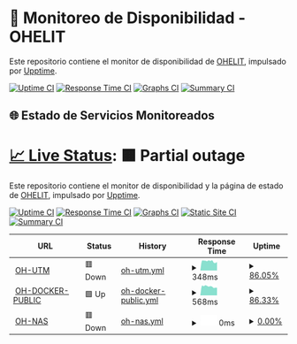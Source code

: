 # 📡 Monitoreo de Disponibilidad - OHELIT

Este repositorio contiene el monitor de disponibilidad de [OHELIT](https://ohelit.co), impulsado por [Upptime](https://github.com/upptime/upptime).

[![Uptime CI](https://github.com/infraohelit/status/workflows/Uptime%20CI/badge.svg)](https://github.com/infraohelit/status/actions?query=workflow%3A%22Uptime+CI%22)
[![Response Time CI](https://github.com/infraohelit/status/workflows/Response%20Time%20CI/badge.svg)](https://github.com/infraohelit/status/actions?query=workflow%3A%22Response+Time+CI%22)
[![Graphs CI](https://github.com/infraohelit/status/workflows/Graphs%20CI/badge.svg)](https://github.com/infraohelit/status/actions?query=workflow%3A%22Graphs+CI%22)
[![Summary CI](https://github.com/infraohelit/status/workflows/Summary%20CI/badge.svg)](https://github.com/infraohelit/status/actions?query=workflow%3A%22Summary+CI%22)

## 🌐 Estado de Servicios Monitoreados

# [📈 Live Status](https://estado.ohelit.co): <!--live status--> **🟧 Partial outage**

Este repositorio contiene el monitor de disponibilidad y la página de estado de [OHELIT](https://ohelit.co), impulsado por [Upptime](https://github.com/upptime/upptime).

[![Uptime CI](https://github.com/infraohelit/status/workflows/Uptime%20CI/badge.svg)](https://github.com/infraohelit/status/actions?query=workflow%3A%22Uptime+CI%22)
[![Response Time CI](https://github.com/infraohelit/status/workflows/Response%20Time%20CI/badge.svg)](https://github.com/infraohelit/status/actions?query=workflow%3A%22Response+Time+CI%22)
[![Graphs CI](https://github.com/infraohelit/status/workflows/Graphs%20CI/badge.svg)](https://github.com/infraohelit/status/actions?query=workflow%3A%22Graphs+CI%22)
[![Static Site CI](https://github.com/infraohelit/status/workflows/Static%20Site%20CI/badge.svg)](https://github.com/infraohelit/status/actions?query=workflow%3A%22Static+Site+CI%22)
[![Summary CI](https://github.com/infraohelit/status/workflows/Summary%20CI/badge.svg)](https://github.com/infraohelit/status/actions?query=workflow%3A%22Summary+CI%22)

<!--start: status pages-->
<!-- This summary is generated by Upptime (https://github.com/upptime/upptime) -->
<!-- Do not edit this manually, your changes will be overwritten -->
<!-- prettier-ignore -->
| URL | Status | History | Response Time | Uptime |
| --- | ------ | ------- | ------------- | ------ |
| <img alt="" src="https://icons.duckduckgo.com/ip3/remote2.ohelit.co.ico" height="13"> [OH-UTM](https://remote2.ohelit.co/) | 🟥 Down | [oh-utm.yml](https://github.com/infraohelit/status/commits/HEAD/history/oh-utm.yml) | <details><summary><img alt="Response time graph" src="./graphs/oh-utm/response-time-week.png" height="20"> 348ms</summary><br><a href="https://infraohelit.github.io/status/history/oh-utm"><img alt="Response time 358" src="https://img.shields.io/endpoint?url=https%3A%2F%2Fraw.githubusercontent.com%2Finfraohelit%2Fstatus%2FHEAD%2Fapi%2Foh-utm%2Fresponse-time.json"></a><br><a href="https://infraohelit.github.io/status/history/oh-utm"><img alt="24-hour response time 349" src="https://img.shields.io/endpoint?url=https%3A%2F%2Fraw.githubusercontent.com%2Finfraohelit%2Fstatus%2FHEAD%2Fapi%2Foh-utm%2Fresponse-time-day.json"></a><br><a href="https://infraohelit.github.io/status/history/oh-utm"><img alt="7-day response time 348" src="https://img.shields.io/endpoint?url=https%3A%2F%2Fraw.githubusercontent.com%2Finfraohelit%2Fstatus%2FHEAD%2Fapi%2Foh-utm%2Fresponse-time-week.json"></a><br><a href="https://infraohelit.github.io/status/history/oh-utm"><img alt="30-day response time 358" src="https://img.shields.io/endpoint?url=https%3A%2F%2Fraw.githubusercontent.com%2Finfraohelit%2Fstatus%2FHEAD%2Fapi%2Foh-utm%2Fresponse-time-month.json"></a><br><a href="https://infraohelit.github.io/status/history/oh-utm"><img alt="1-year response time 358" src="https://img.shields.io/endpoint?url=https%3A%2F%2Fraw.githubusercontent.com%2Finfraohelit%2Fstatus%2FHEAD%2Fapi%2Foh-utm%2Fresponse-time-year.json"></a></details> | <details><summary><a href="https://infraohelit.github.io/status/history/oh-utm">86.05%</a></summary><a href="https://infraohelit.github.io/status/history/oh-utm"><img alt="All-time uptime 92.65%" src="https://img.shields.io/endpoint?url=https%3A%2F%2Fraw.githubusercontent.com%2Finfraohelit%2Fstatus%2FHEAD%2Fapi%2Foh-utm%2Fuptime.json"></a><br><a href="https://infraohelit.github.io/status/history/oh-utm"><img alt="24-hour uptime 14.43%" src="https://img.shields.io/endpoint?url=https%3A%2F%2Fraw.githubusercontent.com%2Finfraohelit%2Fstatus%2FHEAD%2Fapi%2Foh-utm%2Fuptime-day.json"></a><br><a href="https://infraohelit.github.io/status/history/oh-utm"><img alt="7-day uptime 86.05%" src="https://img.shields.io/endpoint?url=https%3A%2F%2Fraw.githubusercontent.com%2Finfraohelit%2Fstatus%2FHEAD%2Fapi%2Foh-utm%2Fuptime-week.json"></a><br><a href="https://infraohelit.github.io/status/history/oh-utm"><img alt="30-day uptime 92.65%" src="https://img.shields.io/endpoint?url=https%3A%2F%2Fraw.githubusercontent.com%2Finfraohelit%2Fstatus%2FHEAD%2Fapi%2Foh-utm%2Fuptime-month.json"></a><br><a href="https://infraohelit.github.io/status/history/oh-utm"><img alt="1-year uptime 92.65%" src="https://img.shields.io/endpoint?url=https%3A%2F%2Fraw.githubusercontent.com%2Finfraohelit%2Fstatus%2FHEAD%2Fapi%2Foh-utm%2Fuptime-year.json"></a></details>
| <img alt="" src="https://icons.duckduckgo.com/ip3/servicedesk.ohelit.co.ico" height="13"> [OH-DOCKER-PUBLIC](https://servicedesk.ohelit.co/) | 🟩 Up | [oh-docker-public.yml](https://github.com/infraohelit/status/commits/HEAD/history/oh-docker-public.yml) | <details><summary><img alt="Response time graph" src="./graphs/oh-docker-public/response-time-week.png" height="20"> 568ms</summary><br><a href="https://infraohelit.github.io/status/history/oh-docker-public"><img alt="Response time 656" src="https://img.shields.io/endpoint?url=https%3A%2F%2Fraw.githubusercontent.com%2Finfraohelit%2Fstatus%2FHEAD%2Fapi%2Foh-docker-public%2Fresponse-time.json"></a><br><a href="https://infraohelit.github.io/status/history/oh-docker-public"><img alt="24-hour response time 528" src="https://img.shields.io/endpoint?url=https%3A%2F%2Fraw.githubusercontent.com%2Finfraohelit%2Fstatus%2FHEAD%2Fapi%2Foh-docker-public%2Fresponse-time-day.json"></a><br><a href="https://infraohelit.github.io/status/history/oh-docker-public"><img alt="7-day response time 568" src="https://img.shields.io/endpoint?url=https%3A%2F%2Fraw.githubusercontent.com%2Finfraohelit%2Fstatus%2FHEAD%2Fapi%2Foh-docker-public%2Fresponse-time-week.json"></a><br><a href="https://infraohelit.github.io/status/history/oh-docker-public"><img alt="30-day response time 656" src="https://img.shields.io/endpoint?url=https%3A%2F%2Fraw.githubusercontent.com%2Finfraohelit%2Fstatus%2FHEAD%2Fapi%2Foh-docker-public%2Fresponse-time-month.json"></a><br><a href="https://infraohelit.github.io/status/history/oh-docker-public"><img alt="1-year response time 656" src="https://img.shields.io/endpoint?url=https%3A%2F%2Fraw.githubusercontent.com%2Finfraohelit%2Fstatus%2FHEAD%2Fapi%2Foh-docker-public%2Fresponse-time-year.json"></a></details> | <details><summary><a href="https://infraohelit.github.io/status/history/oh-docker-public">86.33%</a></summary><a href="https://infraohelit.github.io/status/history/oh-docker-public"><img alt="All-time uptime 92.79%" src="https://img.shields.io/endpoint?url=https%3A%2F%2Fraw.githubusercontent.com%2Finfraohelit%2Fstatus%2FHEAD%2Fapi%2Foh-docker-public%2Fuptime.json"></a><br><a href="https://infraohelit.github.io/status/history/oh-docker-public"><img alt="24-hour uptime 16.37%" src="https://img.shields.io/endpoint?url=https%3A%2F%2Fraw.githubusercontent.com%2Finfraohelit%2Fstatus%2FHEAD%2Fapi%2Foh-docker-public%2Fuptime-day.json"></a><br><a href="https://infraohelit.github.io/status/history/oh-docker-public"><img alt="7-day uptime 86.33%" src="https://img.shields.io/endpoint?url=https%3A%2F%2Fraw.githubusercontent.com%2Finfraohelit%2Fstatus%2FHEAD%2Fapi%2Foh-docker-public%2Fuptime-week.json"></a><br><a href="https://infraohelit.github.io/status/history/oh-docker-public"><img alt="30-day uptime 92.79%" src="https://img.shields.io/endpoint?url=https%3A%2F%2Fraw.githubusercontent.com%2Finfraohelit%2Fstatus%2FHEAD%2Fapi%2Foh-docker-public%2Fuptime-month.json"></a><br><a href="https://infraohelit.github.io/status/history/oh-docker-public"><img alt="1-year uptime 92.79%" src="https://img.shields.io/endpoint?url=https%3A%2F%2Fraw.githubusercontent.com%2Finfraohelit%2Fstatus%2FHEAD%2Fapi%2Foh-docker-public%2Fuptime-year.json"></a></details>
| <img alt="" src="https://icons.duckduckgo.com/ip3/files.ohelit.co.ico" height="13"> [OH-NAS](https://files.ohelit.co/) | 🟥 Down | [oh-nas.yml](https://github.com/infraohelit/status/commits/HEAD/history/oh-nas.yml) | <details><summary><img alt="Response time graph" src="./graphs/oh-nas/response-time-week.png" height="20"> 0ms</summary><br><a href="https://infraohelit.github.io/status/history/oh-nas"><img alt="Response time 0" src="https://img.shields.io/endpoint?url=https%3A%2F%2Fraw.githubusercontent.com%2Finfraohelit%2Fstatus%2FHEAD%2Fapi%2Foh-nas%2Fresponse-time.json"></a><br><a href="https://infraohelit.github.io/status/history/oh-nas"><img alt="24-hour response time 0" src="https://img.shields.io/endpoint?url=https%3A%2F%2Fraw.githubusercontent.com%2Finfraohelit%2Fstatus%2FHEAD%2Fapi%2Foh-nas%2Fresponse-time-day.json"></a><br><a href="https://infraohelit.github.io/status/history/oh-nas"><img alt="7-day response time 0" src="https://img.shields.io/endpoint?url=https%3A%2F%2Fraw.githubusercontent.com%2Finfraohelit%2Fstatus%2FHEAD%2Fapi%2Foh-nas%2Fresponse-time-week.json"></a><br><a href="https://infraohelit.github.io/status/history/oh-nas"><img alt="30-day response time 0" src="https://img.shields.io/endpoint?url=https%3A%2F%2Fraw.githubusercontent.com%2Finfraohelit%2Fstatus%2FHEAD%2Fapi%2Foh-nas%2Fresponse-time-month.json"></a><br><a href="https://infraohelit.github.io/status/history/oh-nas"><img alt="1-year response time 0" src="https://img.shields.io/endpoint?url=https%3A%2F%2Fraw.githubusercontent.com%2Finfraohelit%2Fstatus%2FHEAD%2Fapi%2Foh-nas%2Fresponse-time-year.json"></a></details> | <details><summary><a href="https://infraohelit.github.io/status/history/oh-nas">0.00%</a></summary><a href="https://infraohelit.github.io/status/history/oh-nas"><img alt="All-time uptime 0.00%" src="https://img.shields.io/endpoint?url=https%3A%2F%2Fraw.githubusercontent.com%2Finfraohelit%2Fstatus%2FHEAD%2Fapi%2Foh-nas%2Fuptime.json"></a><br><a href="https://infraohelit.github.io/status/history/oh-nas"><img alt="24-hour uptime 0.00%" src="https://img.shields.io/endpoint?url=https%3A%2F%2Fraw.githubusercontent.com%2Finfraohelit%2Fstatus%2FHEAD%2Fapi%2Foh-nas%2Fuptime-day.json"></a><br><a href="https://infraohelit.github.io/status/history/oh-nas"><img alt="7-day uptime 0.00%" src="https://img.shields.io/endpoint?url=https%3A%2F%2Fraw.githubusercontent.com%2Finfraohelit%2Fstatus%2FHEAD%2Fapi%2Foh-nas%2Fuptime-week.json"></a><br><a href="https://infraohelit.github.io/status/history/oh-nas"><img alt="30-day uptime 0.00%" src="https://img.shields.io/endpoint?url=https%3A%2F%2Fraw.githubusercontent.com%2Finfraohelit%2Fstatus%2FHEAD%2Fapi%2Foh-nas%2Fuptime-month.json"></a><br><a href="https://infraohelit.github.io/status/history/oh-nas"><img alt="1-year uptime 0.00%" src="https://img.shields.io/endpoint?url=https%3A%2F%2Fraw.githubusercontent.com%2Finfraohelit%2Fstatus%2FHEAD%2Fapi%2Foh-nas%2Fuptime-year.json"></a></details>

<!--end: status pages-->
